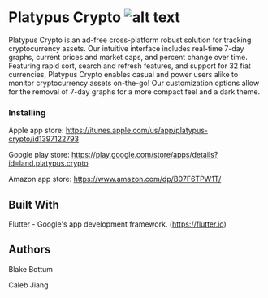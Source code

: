 # Platypus Crypto ![alt text](https://platypuslabs.llc/img/crypto.png "Logo Title Text 1")

Platypus Crypto is an ad-free cross-platform robust solution for tracking cryptocurrency assets. Our intuitive interface includes real-time 7-day graphs, current prices and market caps, and percent change over time. Featuring rapid sort, search and refresh features, and support for 32 fiat currencies, Platypus Crypto enables casual and power users alike to monitor cryptocurrency assets on-the-go! Our customization options allow for the removal of 7-day graphs for a more compact feel and a dark theme.

### Installing

Apple app store: https://itunes.apple.com/us/app/platypus-crypto/id1397122793

Google play store: https://play.google.com/store/apps/details?id=land.platypus.crypto

Amazon app store: https://www.amazon.com/dp/B07F6TPW1T/

## Built With

Flutter - Google's app development framework. (https://flutter.io)

## Authors

Blake Bottum

Caleb Jiang
